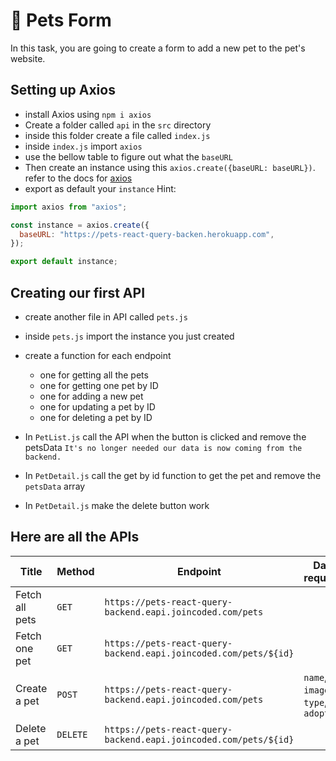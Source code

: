 # 🐶 Pets Form

In this task, you are going to create a form to add a new pet to the pet's website.

## Setting up Axios

- install Axios using `npm i axios`
- Create a folder called `api` in the `src` directory
- inside this folder create a file called `index.js`
- inside `index.js` import `axios`
- use the bellow table to figure out what the `baseURL`
- Then create an instance using this `axios.create({baseURL: baseURL})`. refer to the docs for [axios](https://axios-http.com/docs/intro)
- export as default your `instance`
  Hint:

```js
import axios from "axios";

const instance = axios.create({
  baseURL: "https://pets-react-query-backen.herokuapp.com",
});

export default instance;
```

## Creating our first API

- create another file in API called `pets.js`
- inside `pets.js` import the instance you just created
- create a function for each endpoint

  - one for getting all the pets
  - one for getting one pet by ID
  - one for adding a new pet
  - one for updating a pet by ID
  - one for deleting a pet by ID

- In `PetList.js` call the API when the button is clicked and remove the petsData `It's no longer needed our data is now coming from the backend.`
- In `PetDetail.js` call the get by id function to get the pet and remove the `petsData` array
- In `PetDetail.js` make the delete button work

## Here are all the APIs

| Title          | Method   | Endpoint                                                         | Data required                      |
| -------------- | -------- | ---------------------------------------------------------------- | ---------------------------------- |
| Fetch all pets | `GET`    | `https://pets-react-query-backend.eapi.joincoded.com/pets`       |                                    |
| Fetch one pet  | `GET`    | `https://pets-react-query-backend.eapi.joincoded.com/pets/${id}` |                                    |
| Create a pet   | `POST`   | `https://pets-react-query-backend.eapi.joincoded.com/pets`       | `name`, `image`, `type`, `adopted` |
| Delete a pet   | `DELETE` | `https://pets-react-query-backend.eapi.joincoded.com/pets/${id}` |                                    |
